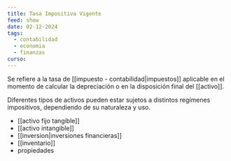 ```yaml
---
title: Tasa Impositiva Vigente
feed: show
date: 02-12-2024
tags:
  - contabilidad
  - economia
  - finanzas
curso:
---
```

Se refiere a la tasa de [[impuesto - contabilidad|impuestos]] aplicable en el momento de calcular la depreciación o en la disposición final del [[activo]].

Diferentes tipos de activos pueden estar sujetos a distintos regímenes impositivos, dependiendo de su naturaleza y uso.
- [[activo fijo tangible]]
- [[activo intangible]]
- [[inversion|inversiones financieras]]
- [[inventario]]
- propiedades